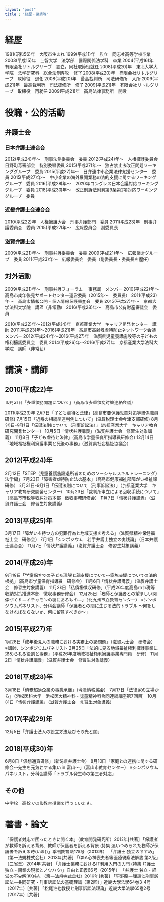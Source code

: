 ```yaml
---
layout: "post"
title : "経歴・業績等"
---
```


# 経歴
1981(昭和56)年　大阪市生まれ
1999(平成11)年　私立　同志社高等学校卒業
2003(平成15)年　上智大学　法学部　国際関係法学科　卒業
2004(平成16)年　有限会社リトルグリーブ　設立，同社取締役就任
2008(平成20)年　東北大学大学院　法学研究科　総合法制専攻　修了
2008(平成20)年　有限会社リトルグリーブ　取締役　退任
2008(平成20)年　最高裁判所　司法研修所　入所
2009(平成21)年　最高裁判所　司法研修所　修了
2009(平成21)年　有限会社リトルグリーブ　取締役　再就任
2009(平成21)年　高島法律事務所　開設

# 役職・公的活動
## 弁護士会
### 日本弁護士連合会
2012(平成24)年～　刑事法制委員会　委員
2012(平成24)年～　人権擁護委員会 日野町再審部会　特別委嘱委員
2015(平成27)年～　独占禁止法改正問題ワーキンググループ　委員
2015(平成27)年～　日弁連中小企業法律支援センター　委員
2015(平成27)年～　中小企業の海外展開業務の法的支援に関するワーキンググループ　委員
2016(平成28)年～　2020年コングレス日本会議対応ワーキンググループ　委員
2018(平成30)年～　改正刑訴法附則第9条第2項対応ワーキンググループ　委員
### 近畿弁護士会連合会
2010(平成22)年　人権擁護大会　刑事弁護部門　委員
2011(平成23)年　刑事弁護委員会　委員
2015(平成27)年～　広報委員会　副委員長
### 滋賀弁護士会
2009(平成21)年〜　刑事弁護委員会　委員
2009(平成21)年〜　広報業対グループ　委員
2011(平成23)年〜　広報委員会　委員（副委員長・委員長を歴任）
## 対外活動
2009(平成21)年〜　刑事弁護フォーラム 　事務局　メンバー
2010(平成22)年〜　高島市成年後見サポートセンター運営委員（2015年～　委員長）
2011(平成23)年～　高島市情報公開・個人情報保護審査会　委員
2015(平成27)年～　京都大学法科大学院　講師（非常勤）
2016(平成28)年～　高島市公有財産審議会　委員

2010(平成22)年〜2012(平成24)年　京都産業大学　キャリア開発センター　講師
2011(平成23)年～2016(平成21)年　高島市高齢者虐待防止ネットワーク会議　メンバー
2012(平成24)年～2016(平成27)年　滋賀県児童養護施設等の子どもの権利擁護委員会　委員
2014(平成26)年～2016(平成27)年　京都産業大学法科大学院　講師（非常勤）

# 講演・講師
## 2010(平成22)年
10月21日「多重債務問題について」（高島市多重債務対策連絡会議）

2011(平成23)年
2月7日「子ども虐待と法律」(高島市要保護児童対策等関係職員研修)
7月15日「近時の相続関連判例について」(滋賀税理士会今津支部研修)
8月30日-9月1日「伝聞法則について（刑事訴訟法）」（京都産業大学　キャリア教育研究開発センター）
10月5日「情状弁護講義」（滋賀弁護士会　修習生対象講義）
11月8日「子ども虐待と法律」(高島市学童保育所指導員研修会)
12月14日「地域福祉権利擁護事業と死後の事務」（滋賀県社会福祉協議会）

## 2012(平成24)年
2月12日「STEP（児童養護施設退所者のためのソーシャルスキルトレーニング）法学編」
7月23日「障害者虐待防止法の基本」（高島市健康福祉部障がい福祉課研修）
8月31日-9月1日「伝聞法則について（刑事訴訟法）」（京都産業大学　キャリア教育研究開発センター）
10月23日「裁判所申立による回収手続について」（高島市市税等収納対策本部　徴収事務研修会）
11月7日「情状弁護講義」（滋賀弁護士会　修習生対象講義）

## 2013(平成25)年
3月17日「障がいを持つ方の犯罪行為と地域支援を考える」（滋賀県精神保健福祉士会　研修会）
7月1日「シンポジウム　若手弁護士独立の実践論」（日本弁護士連合会）
11月7日「情状弁護講義」（滋賀弁護士会　修習生対象講義）

## 2014(平成26)年
9月18日「学童保育での子ども理解と親支援について～家族支援についての法的根拠」（高島市学童保育指導員　研修会）
11月6日「情状弁護講義」（滋賀弁護士会　修習生対象講義）
11月28日「私債権徴収研修」（平成26年度高島市市税等収納対策推進本部　徴収事務研修会）
12月25日「教師と保護者との望ましい関係づくり－イチャモンの裏にあるもの－」（北九州市立教育センター）
※シンポジウムパネリスト、分科会講師「保護者との間に生じる法的トラブル ～何をしなければならないか、何に留意すべきか～」

## 2015(平成27)年
1月28日「成年後見人の職務における実務上の諸問題」（滋賀六士会　研修会）
※講師、シンポジウムパネリスト
2月25日「法的に見る地域福祉権利擁護事業に求められる役割と事務」（平成26年度地域福祉権利擁護事業専門員　研修）
11月2日「情状弁護講義」（滋賀弁護士会　修習生対象講義）

## 2016(平成28)年
3月18日「債務超過企業の事業承継」（今津納税協会）
7月17日「法律家の立場から」（浜松医科大学　浜松医大精神科・児童精神科合同連続講座第7回目）
10月31日「情状弁護講義」（滋賀弁護士会　修習生対象講義）

## 2017(平成29)年
12月5日「弁護士法人の設立方法及びその光と闇」

## 2018(平成30)年
6月8日「仮想通貨研修」（新潟県弁護士会）
8月10日「家庭との連携に関する研修会～先生を元気にする集い in 富山～」（富山市教育センター）
※シンポジウムパネリスト，分科会講師「トラブル発生時の第三者対応」
## その他
中学校・高校での法教育授業を行っています。

# 著書・論文
「保護者対応で困ったときに開く本」（教育開発研究所）2012年[共著]
「保護者が教師を訴える背景、教師が保護者を訴える背景 (特集 追いつめられた教師が保護者を訴える時(いま))」季刊教育法178号（2013年）
「弁護士 独立のすすめ」（第一法規株式会社）2013年[共著]
「Q&A心神喪失者等医療観察法解説 第2版」（三省堂）2014年[共著]
「弁護士業務におけるIT利用入門の入門 (特集 弁護士独立・開業の現状とノウハウ)」自由と正義66号（2015年）
「弁護士 独立・経営の不安解消Q&A」（第一法規株式会社）2016年[共著]
「平野龍一理論と刑事訴訟法―共同研究・刑事訴訟法の基礎理論（第2回）」近畿大學法學64巻3･4号（2017年）[共著]
「松尾浩也教授と刑事訴訟法理論」近畿大學法學65巻2号（2017年）[共著]

